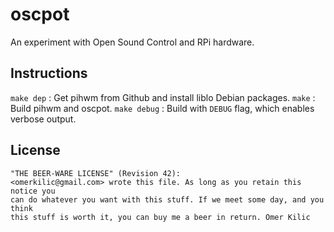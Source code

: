 # oscpot

An experiment with Open Sound Control and RPi hardware.

## Instructions

  `make dep` : Get pihwm from Github and install liblo Debian packages.
  `make` : Build pihwm and oscpot.
  `make debug` : Build with `DEBUG` flag, which enables verbose output.

## License

    "THE BEER-WARE LICENSE" (Revision 42):
    <omerkilic@gmail.com> wrote this file. As long as you retain this notice you
    can do whatever you want with this stuff. If we meet some day, and you think
    this stuff is worth it, you can buy me a beer in return. Omer Kilic

